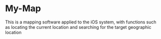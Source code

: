 # My-Map
This is a mapping software applied to the iOS system, with functions such as locating the current location and searching for the target geographic location
